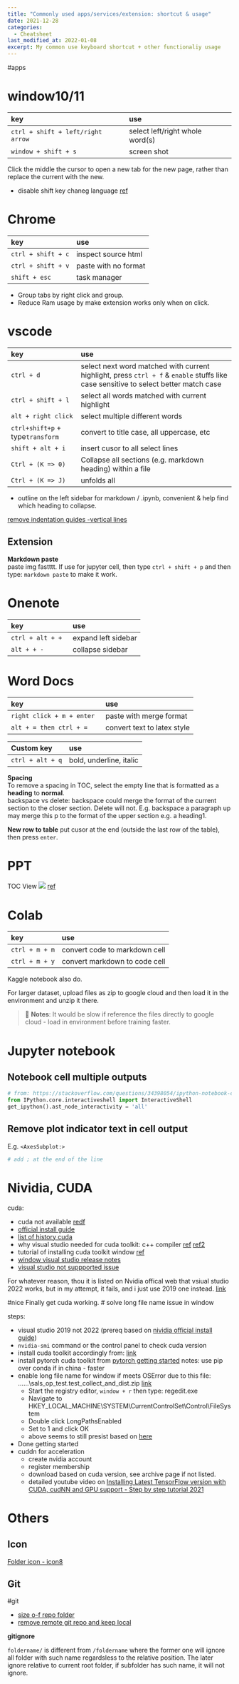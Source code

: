 ```yaml
---
title: "Commonly used apps/services/extension: shortcut & usage"
date: 2021-12-28
categories:
  - Cheatsheet
last_modified_at: 2022-01-08
excerpt: My common use keyboard shortcut + other functionaliy usage
---
```


\#apps

# window10/11

| key |  use                       |  
|:-------| :--------------------------| 
|``ctrl + shift + left/right arrow`` | select left/right whole word(s)|
|``window + shift + s`` | screen shot|


Click the middle the cursor to open a new tab for the new page, rather than replace the current with the new.
- disable shift key chaneg language [ref](https://answers.microsoft.com/en-us/windows/forum/all/how-to-disable-shift-key-that-toggles-between/a76cb0aa-329f-4c7d-b12c-96aee6f65065)
  
# Chrome

| key |  use                       |  
|:-------| :--------------------------| 
|``ctrl + shift + c`` | inspect source html|
|``ctrl + shift + v`` | paste with no format|
|``shift + esc``| task manager|
- Group tabs by right click and group.
- Reduce Ram usage by make extension works only when on click.


# vscode

| key |  use                       |  
|:-------| :--------------------------| 
|``ctrl + d`` | select next word matched with current highlight, press ``ctrl + f`` & ``enable`` stuffs like case sensitive to select better match case|
|``ctrl + shift + l`` | select all words matched with current highlight|
|``alt + right click`` | select multiple different words|
|``ctrl+shift+p`` + type``transform``| convert to title case, all uppercase, etc|
|``shift + alt + i``| insert cusor to all select lines|
|``Ctrl + (K => 0)``| Collapse all sections (e.g. markdown heading) within a file|
|``Ctrl + (K => J)``|unfolds all|

- outline on the left sidebar for markdown / .ipynb, convenient & help find which heading to collapse.



[remove indentation guides -vertical lines](https://stackoverflow.com/questions/49255934/how-can-i-hide-indent-guides-in-visual-studio-code#:~:text=Click%20on%20menu%20File%20%E2%86%92%20Preferences%20%E2%86%92%20Settings.&text=Untick%20the%20box%20which%20says,This%20removes%20the%20indent%20guides.)



## Extension

**Markdown paste**  
paste img fastttt. If use for jupyter cell, then type ``ctrl + shift + p`` and then type: ``markdown paste`` to make it work.

# Onenote

| key |  use                       |  
|:-------| :--------------------------| 
|``ctrl + alt + + `` | expand left sidebar|
|``alt + + -`` | collapse sidebar|

# Word Docs

| key |  use                       |  
|:-------| :--------------------------| 
|``right click + m + enter `` | paste with merge format|
| ``alt + = then ctrl + =``| convert text to latex style|

| Custom key | use|  
|:-------| :--| 
|``ctrl + alt + q``| bold, underline, italic|

**Spacing**  
To remove a spacing in TOC, select the empty line that is formatted as a **heading** to **normal**.  
backspace vs delete: backspace could merge the format of the current section to the closer section. Delete will not. E.g. backspace a paragraph up may merge this p to the format of the upper section e.g. a heading1.

**New row to table**
put cusor at the end (outside the last row of the table), then press ``enter``.

# PPT

TOC View 
![](../../../assets/images/other/ppt-view.png)
[ref](https://www.ionos.com/digitalguide/online-marketing/online-sales/table-of-contents-in-powerpoint/)

# Colab

| key |  use                       |  
|:-------| :--------------------------| 
|``ctrl + m + m`` | convert code to markdown cell|
|``ctrl + m + y`` | convert markdown to code cell|

Kaggle notebook also do.

For larger dataset, upload files as zip to google cloud and then load it in the environment and unzip it there.
> :gem: **Notes**: It would be slow if reference the files directly to google cloud - load in environment before training faster.

# Jupyter notebook

## Notebook cell multiple outputs
```py
# from: https://stackoverflow.com/questions/34398054/ipython-notebook-cell-multiple-outputs, the comment of the second solution, that comment works perfectly on vscode .ipynb, the original one
from IPython.core.interactiveshell import InteractiveShell
get_ipython().ast_node_interactivity = 'all'
```
## Remove plot indicator text in cell output
E.g. ``<AxesSubplot:>``
```py
# add ; at the end of the line  
```

# Nividia, CUDA

cuda:
- cuda not available [redf](https://stackoverflow.com/questions/60987997/why-torch-cuda-is-available-returns-false-even-after-installing-pytorch-with)
- [official install guide](https://docs.nvidia.com/cuda/cuda-installation-guide-microsoft-windows/index.html#abstract)
- [list of history cuda](https://developer.nvidia.com/cuda-toolkit-archive)
- why visual studio needed for cuda toolkit: c++ compiler [ref](https://www.quora.com/What-parts-of-Visual-Studio-are-required-for-the-CUDA-toolkit) [ref2](https://forums.developer.nvidia.com/t/visual-studio-2019-minimal-components-needed-for-cuda-10-installation/81899)
- tutorial of installing cuda toolkit window [ref](https://www.youtube.com/watch?v=hHWkvEcDBO0&ab_channel=AladdinPersson)
- [window visual studio release notes](https://docs.microsoft.com/en-us/visualstudio/releases/2022/release-notes)
- [visual studio not suppported issue](https://forums.developer.nvidia.com/t/no-supported-version-of-visual-studio-was-found-some-components-of-cuda-toolkit-will-not-work-properly-please-install-visual-studio-first-to-get-the-full-functionality/52940)

For whatever reason, thou it is listed on Nvidia offical web that vsiual studio 2022 works, but in my attempt, it fails, and i just use 2019 one instead. [link](https://docs.microsoft.com/en-us/visualstudio/releases/2019/release-notes)

\#nice Finally get cuda working. \# solve long file name issue in window

steps:
- visual studio 2019 not 2022 (prereq based on [nividia official install guide](https://docs.nvidia.com/cuda/cuda-installation-guide-microsoft-windows/index.html#abstract))
- ``nvidia-smi`` command or the control panel to check cuda version
- install cuda toolkit accordingly from: [link](https://developer.nvidia.com/cuda-toolkit-archive)
- install pytorch cuda toolkit from [pytorch getting started](https://pytorch.org/get-started/locally/) notes: use pip over conda if in china - faster
- enable long file name for window if meets OSError due to this file: ......\sals_op_test.test_collect_and_dist.zip [link](https://www.itprotoday.com/windows-10/enable-long-file-name-support-windows-10)
  - Start the registry editor, ``window + r`` then type: regedit.exe
  - Navigate to HKEY_LOCAL_MACHINE\SYSTEM\CurrentControlSet\Control\FileSystem
  - Double click LongPathsEnabled
  - Set to 1 and click OK
  - above seems to still presist based on [here](https://github.com/pytorch/pytorch/issues/23823)
- Done getting started
- cuddn for acceleration
  - create nvidia account
  - register membership
  - download based on cuda version, see archive page if not listed.
  - detailed youtube video on [Installing Latest TensorFlow version with CUDA, cudNN and GPU support - Step by step tutorial 2021](https://www.youtube.com/watch?v=hHWkvEcDBO0)

# Others

## Icon

[Folder icon - icon8](https://icon-icons.com/)

## Git

\#git

- [size o-f repo folder](https://stackoverflow.com/questions/8185276/find-size-of-git-repository)
- [remove remote git repo and keep local](https://stackoverflow.com/questions/6313126/how-to-remove-a-directory-from-git-repository)

**gitignore**

``foldername/`` is different from ``/foldername`` where the former one will ignore all folder with such name regardsless to the relative position. The later ignore relative to current root folder, if subfolder has such name, it will not ignore.